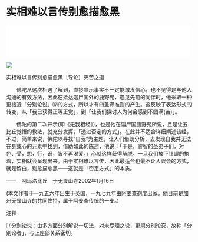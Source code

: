 # 实相难以言传别愈描愈黑

<iframe frameborder="0" marginwidth="0" marginheight="0" width=500 height=86 src="./mp3/17-0.mp3"></iframe>

![](./img/17-0.webp)

实相难以言传别愈描愈黑［导论］灭苦之道

　　佛陀从这次相遇了解到，直接宣示事实不一定能激发信心，也不见得是与他人沟通的有效方法，因此在抵达迦尸国外的鹿野苑，遇见先前的同伴时，他采取一种更接近「分别论说」⒄的方式，所以才有四圣谛准则的产生。这反映了表达形式的转变，从「我已获得正等正觉」，到「让我们探讨人为何会感到不圆满(苦)」。

　　佛陀的第二次开示(即《无我相经》)，也是他在迦尸国鹿野苑所说，且是让五比丘觉悟的教法，就充分发挥，「透过否定的方式」。在此并不适合详细阐述该经，不过，简单来说，佛陀以寻找“自我”为主题，让人们借助分析，去发现自我并无法在身或心的元素中找到，借助如此的陈述，他说：「于是，睿智的圣弟子们，对色、受，想，行，识，皆不再渴爱。」心就这样获得解脱。一旦我们放下错误的执着，实相就会呈现出来。由于实相难以言传，因此最适合也最不让人误会的方式，就是留白，别愈描愈黑——这就是「否定方式」的本质。

——　阿玛洛比丘　于无畏山寺2002年1月16日

(本文作者于一九五六年出生于英国，一九七九年由阿姜查剃度出家。他目前是加州无畏山寺的共同住持，属于阿姜查传统的一支。)

注释

⒄分别论说：由多方面分别解说一切法，对未尽理之说，更须分别论究，故称「分别论者」，与上座部关系密切。

 

